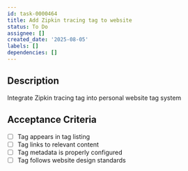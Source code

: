 ```yaml
---
id: task-0000464
title: Add Zipkin tracing tag to website
status: To Do
assignee: []
created_date: '2025-08-05'
labels: []
dependencies: []
---
```


## Description

Integrate Zipkin tracing tag into personal website tag system

## Acceptance Criteria

- [ ] Tag appears in tag listing
- [ ] Tag links to relevant content
- [ ] Tag metadata is properly configured
- [ ] Tag follows website design standards
